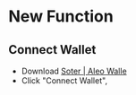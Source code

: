 # New Function

## Connect Wallet

- Download [Soter | Aleo Walle](https://chrome.google.com/webstore/detail/soter-aleo-wallet/kfpmpkkjaohgchlokcohbaokindffdjk)
- Click "Connect Wallet",

